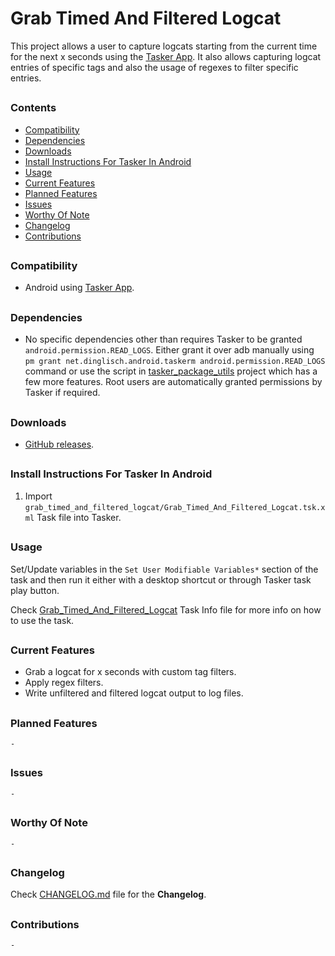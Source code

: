 # Grab Timed And Filtered Logcat

This project allows a user to capture logcats starting from the current time for the next x seconds using the [Tasker App]. It also allows capturing logcat entries of specific tags and also the usage of regexes to filter specific entries.
##


### Contents
- [Compatibility](#Compatibility)
- [Dependencies](#Dependencies)
- [Downloads](#Downloads)
- [Install Instructions For Tasker In Android](#Install-Instructions-For-Tasker-In-Android)
- [Usage](#Usage)
- [Current Features](#Current-Features)
- [Planned Features](#Planned-Features)
- [Issues](#Issues)
- [Worthy Of Note](#Worthy-Of-Note)
- [Changelog](#Changelog)
- [Contributions](#Contributions)
##


### Compatibility

- Android using [Tasker App].
##


### Dependencies

- No specific dependencies other than requires Tasker to be granted `android.permission.READ_LOGS`. Either grant it over adb manually using `pm grant net.dinglisch.android.taskerm android.permission.READ_LOGS` command or use the script in [tasker_package_utils](https://github.com/Taskomater/tasker_package_utils) project which has a few more features. Root users are automatically granted permissions by Tasker if required.
##


### Downloads

- [GitHub releases](https://github.com/agnostic-apollo/Tasker-Random-Stuff/releases).
##


### Install Instructions For Tasker In Android

1. Import `grab_timed_and_filtered_logcat/Grab_Timed_And_Filtered_Logcat.tsk.xml` Task file into Tasker.
##

### Usage

Set/Update variables in the `Set User Modifiable Variables*` section of the task and then run it either with a desktop shortcut or through Tasker task play button.

Check [Grab_Timed_And_Filtered_Logcat](Grab_Timed_And_Filtered_Logcat.tsk.md) Task Info file for more info on how to use the task.
##


### Current Features

- Grab a logcat for x seconds with custom tag filters.
- Apply regex filters.
- Write unfiltered and filtered logcat output to log files.
##


### Planned Features

`-`
##


### Issues

`-`
##


### Worthy Of Note

`-`
##


### Changelog

Check [CHANGELOG.md](../CHANGELOG.md) file for the **Changelog**.

##


### Contributions

`-`
##


[Tasker App]: https://play.google.com/store/apps/details?id=net.dinglisch.android.taskerm
